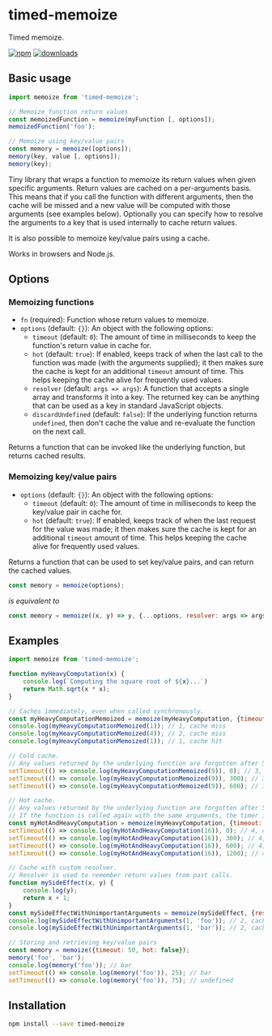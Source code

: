 # timed-memoize
Timed memoize.

[npm-image]: https://img.shields.io/npm/v/timed-memoize.svg
[npm-url]: https://npmjs.org/package/timed-memoize
[downloads-image]: https://img.shields.io/npm/dm/timed-memoize.svg

[![npm][npm-image]][npm-url] [![downloads][downloads-image]][npm-url]

## Basic usage

```js
import memoize from 'timed-memoize';

// Memoize function return values
const memoizedFunction = memoize(myFunction [, options]);
memoizedFunction('foo');

// Memoize using key/value pairs
const memory = memoize([options]);
memory(key, value [, options]);
memory(key);
```

Tiny library that wraps a function to memoize its return values when given specific arguments.
Return values are cached on a per-arguments basis.
This means that if you call the function with different arguments, then the cache will be missed and a new value will be computed with those arguments (see examples below).
Optionally you can specify how to resolve the arguments to a key that is used internally to cache return values.

It is also possible to memoize key/value pairs using a cache.

Works in browsers and Node.js.

## Options

### Memoizing functions

* `fn` (required):
Function whose return values to memoize.
* `options` (default: `{}`):
    An object with the following options:
    * `timeout` (default: `0`):
    The amount of time in milliseconds to keep the function's return value in cache for.
    * `hot` (default: `true`):
    If enabled, keeps track of when the last call to the function was made (with the arguments supplied); it then makes sure the cache is kept for an additional `timeout` amount of time.
    This helps keeping the cache alive for frequently used values.
    * `resolver` (default: `args => args`):
    A function that accepts a single array and transforms it into a key.
    The returned key can be anything that can be used as a key in standard JavaScript objects.
    * `discardUndefined` (default: `false`):
    If the underlying function returns `undefined`, then don't cache the value and re-evaluate the function on the next call.
 
 Returns a function that can be invoked like the underlying function, but returns cached results.
 
### Memoizing key/value pairs
 
* `options` (default: `{}`):
    An object with the following options:
    * `timeout` (default: `0`):
    The amount of time in milliseconds to keep the key/value pair in cache for.
    * `hot` (default: `true`):
    If enabled, keeps track of when the last request for the value was made; it then makes sure the cache is kept for an additional `timeout` amount of time.
    This helps keeping the cache alive for frequently used values.

Returns a function that can be used to set key/value pairs, and can return the cached values.

```js
const memory = memoize(options);
```
*is equivalent to*
```js
const memory = memoize((x, y) => y, {...options, resolver: args => args[0], discardUndefined: true});
```

## Examples

```js
import memoize from 'timed-memoize';

function myHeavyComputation(x) {
    console.log(`Computing the square root of ${x}...`)
    return Math.sqrt(x * x);
}

// Caches immediately, even when called synchronously.
const myHeavyComputationMemoized = memoize(myHeavyComputation, {timeout: 500, hot: false});
console.log(myHeavyComputationMemoized(1)); // 1, cache miss
console.log(myHeavyComputationMemoized(4)); // 2, cache miss
console.log(myHeavyComputationMemoized(1)); // 1, cache hit

// Cold cache.
// Any values returned by the underlying function are forgotten after 500ms.
setTimeout(() => console.log(myHeavyComputationMemoized(9)), 0); // 3, cache miss
setTimeout(() => console.log(myHeavyComputationMemoized(9)), 300); // 3, cache hit
setTimeout(() => console.log(myHeavyComputationMemoized(9)), 600); // 3, cache miss

// Hot cache.
// Any values returned by the underlying function are forgotten after 500ms.
// If the function is called again with the same arguments, the timer is reset. 
const myHotAndHeavyComputation = memoize(myHeavyComputation, {timeout: 500, hot: true});
setTimeout(() => console.log(myHotAndHeavyComputation(16)), 0); // 4, cache miss
setTimeout(() => console.log(myHotAndHeavyComputation(16)), 300); // 4, cache hit
setTimeout(() => console.log(myHotAndHeavyComputation(16)), 600); // 4, cache hit
setTimeout(() => console.log(myHotAndHeavyComputation(16)), 1200); // 4, cache miss

// Cache with custom resolver.
// Resolver is used to remember return values from past calls.
function mySideEffect(x, y) {
    console.log(y);
    return x + 1;
}
const mySideEffectWithUnimportantArguments = memoize(mySideEffect, {resolver: args => args[0]});
console.log(mySideEffectWithUnimportantArguments(1, 'foo')); // 2, cache miss
console.log(mySideEffectWithUnimportantArguments(1, 'bar')); // 2, cache hit

// Storing and retrieving key/value pairs
const memory = memoize({timeout: 50, hot: false});
memory('foo', 'bar');
console.log(memory('foo')); // bar
setTimeout(() => console.log(memory('foo')), 25); // bar
setTimeout(() => console.log(memory('foo')), 75); // undefined
```

## Installation

```bash
npm install --save timed-memoize
```
